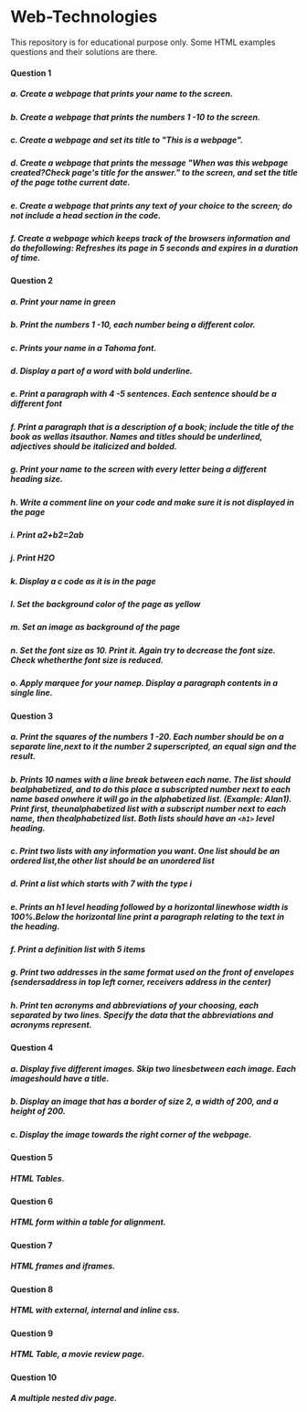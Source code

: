 # Web-Technologies

This repository is for educational purpose only. Some HTML examples questions and their solutions are there.

#### Question 1
##### a. Create a webpage that prints your name to the screen.
##### b. Create a webpage that prints the numbers 1 -10 to the screen.
##### c. Create a webpage and set its title to "This is a webpage".
##### d. Create a webpage that prints the message "When was this webpage created?Check page's title for the answer." to the screen, and set the title of the page tothe current date.
##### e. Create a webpage that prints any text of your choice to the screen; do not include a head section in the code.
##### f. Create a webpage which keeps track of the browsers information and do thefollowing: Refreshes its page in 5 seconds and expires in a duration of time.


#### Question 2

##### a. Print your name in green
##### b. Print the numbers 1 -10, each number being a different color.
##### c. Prints your name in a Tahoma font.
##### d. Display a part of a word with bold underline.
##### e. Print a paragraph with 4 -5 sentences. Each sentence should be a different font
##### f. Print a paragraph that is a description of a book; include the title of the book as wellas itsauthor. Names and titles should be underlined, adjectives should be italicized and bolded.
##### g. Print your name to the screen with every letter being a different heading size.
##### h. Write a comment line on your code and make sure it is not displayed in the page
##### i. Print a2+b2=2ab
##### j. Print H2O
##### k. Display a c code as it is in the page
##### l. Set the background color of the page as yellow
##### m. Set an image as background of the page
##### n. Set the font size as 10. Print it. Again try to decrease the font size. Check whetherthe font size is reduced.
##### o. Apply marquee for your namep. Display a paragraph contents in a single line.

#### Question 3
##### a. Print the squares of the numbers 1 -20. Each number should be on a separate line,next to it the number 2 superscripted, an equal sign and the result.
##### b. Prints 10 names with a line break between each name. The list should bealphabetized, and to do this place a subscripted number next to each name based onwhere it will go in the alphabetized list. (Example: Alan1). Print first, theunalphabetized list with a subscript number next to each name, then thealphabetized list. Both lists should have an `<h1>` level heading.
##### c. Print two lists with any information you want. One list should be an ordered list,the other list should be an unordered list
##### d. Print a list which starts with 7 with the type i
##### e. Prints an h1 level heading followed by a horizontal linewhose width is 100%.Below the horizontal line print a paragraph relating to the text in the heading.
##### f. Print a definition list with 5 items
##### g. Print two addresses in the same format used on the front of envelopes (sendersaddress in top left corner, receivers address in the center)
##### h. Print ten acronyms and abbreviations of your choosing, each separated by two lines. Specify the data that the abbreviations and acronyms represent.

#### Question 4
##### a. Display five different images. Skip two linesbetween each image. Each imageshould have a title.
##### b. Display an image that has a border of size 2, a width of 200, and a height of 200.
##### c. Display the image towards the right corner of the webpage.

#### Question 5
##### HTML Tables.

#### Question 6
##### HTML form within a table for alignment.

#### Question 7
##### HTML frames and iframes.

#### Question 8
##### HTML with external, internal and inline css.

#### Question 9
##### HTML Table, a movie review page.

#### Question 10
##### A multiple nested div page.






